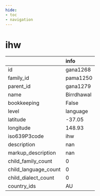 ```yaml
---
hide:
- toc
- navigation
---
```

# ihw
|                      | info       |
|:---------------------|:-----------|
| id                   | gana1268   |
| family_id            | pama1250   |
| parent_id            | gana1279   |
| name                 | Birrdhawal |
| bookkeeping          | False      |
| level                | language   |
| latitude             | -37.05     |
| longitude            | 148.93     |
| iso639P3code         | ihw        |
| description          | nan        |
| markup_description   | nan        |
| child_family_count   | 0          |
| child_language_count | 0          |
| child_dialect_count  | 0          |
| country_ids          | AU         |